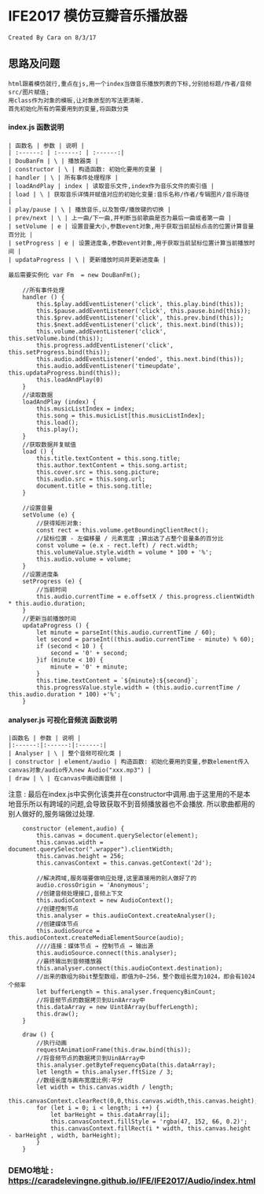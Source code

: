 # IFE2017 模仿豆瓣音乐播放器
    Created By Cara on 8/3/17

## 思路及问题
    html跟着模仿就行,重点在js,用一个index当做音乐播放列表的下标,分别给标题/作者/音频src/图片赋值;
    用class作为对象的模板,让对象原型的写法更清晰.
    首先初始化所有的需要用到的变量,将函数分类

#### index.js 函数说明

    | 函数名 | 参数 | 说明 |
    | :------: | :------: | :------:|
    | DouBanFm | \ | 播放器类 |
    | constructor | \ | 构造函数: 初始化要用的变量 |
    | handler | \ | 所有事件处理程序 |
    | loadAndPlay | index | 读取音乐文件,index作为音乐文件的索引值 |
    | load | \ | 获取音乐详情并赋值对应的初始化变量:音乐名称/作者/专辑图片/音乐路径 |
    | play/pause | \ | 播放音乐,以及暂停/播放键的切换 | 
    | prev/next | \ | 上一曲/下一曲,并判断当前歌曲是否为最后一曲或者第一曲 |
    | setVolume | e | 设置音量大小,参数event对象,用于获取当前鼠标点击的位置计算音量百分比 | 
    | setProgress | e | 设置进度条,参数event对象,用于获取当前鼠标位置计算当前播放时间 |
    | updataProgress | \ | 更新播放时间并更新进度条 |

    最后需要实例化 var Fm  = new DouBanFm();

``` 关键代码
    //所有事件处理
    handler () {
		this.$play.addEventListener('click', this.play.bind(this));
		this.$pause.addEventListener('click', this.pause.bind(this));
		this.$prev.addEventListener('click', this.prev.bind(this));
		this.$next.addEventListener('click', this.next.bind(this));
		this.volume.addEventListener('click', this.setVolume.bind(this));
		this.progress.addEventListener('click', this.setProgress.bind(this));
		this.audio.addEventListener('ended', this.next.bind(this));
		this.audio.addEventListener('timeupdate', this.updataProgress.bind(this));
		this.loadAndPlay(0)
	}
	//读取数据
	loadAndPlay (index) {
		this.musicListIndex = index;
		this.song = this.musicList[this.musicListIndex];
		this.load();
		this.play();
	}
	//获取数据并复赋值
	load () {
		this.title.textContent = this.song.title;
		this.author.textContent = this.song.artist;
		this.cover.src = this.song.picture;
		this.audio.src = this.song.url;
		document.title = this.song.title;
	}

    //设置音量
	setVolume (e) {
		//获得矩形对象:
		const rect = this.volume.getBoundingClientRect();
		//鼠标位置 - 左偏移量 / 元素宽度 ;算出选了占整个音量条的百分比
		const volume = (e.x - rect.left) / rect.width;
		this.volumeValue.style.width = volume * 100 + '%';
		this.audio.volume = volume;
	}
	//设置进度条
	setProgress (e) {
		//当前时间
		this.audio.currentTime = e.offsetX / this.progress.clientWidth * this.audio.duration;
	}
	//更新当前播放时间
	updataProgress () {
		let minute = parseInt(this.audio.currentTime / 60);
		let second = parseInt((this.audio.currentTime - minute) % 60);
		if (second < 10 ) {
			second = '0' + second;
		}if (minute < 10) {
			minute = '0' + minute;
		}
		this.time.textContent = `${minute}:${second}`;
		this.progressValue.style.width = (this.audio.currentTime / this.audio.duration * 100) +'%';
	}
```

#### analyser.js 可视化音频流 函数说明
    
    |函数名 | 参数 | 说明 |
    |:------:|:------:|:------:|
    | Analyser | \ | 整个音频可视化类 |
    | constructor | element/audio | 构造函数: 初始化要用的变量,参数element传入canvas对象/audio传入new Audio("xxx.mp3") |
    | draw | \ | 在canvas中画动画音频 |

注意 : 最后在index.js中实例化该类并在constructor中调用.由于这里用的不是本地音乐所以有跨域的问题,会导致获取不到音频播放器也不会播放.
       所以歌曲都用的别人做好的,服务端做过处理.

``` 关键代码
    constructor (element,audio) {
		this.canvas = document.querySelector(element);
		this.canvas.width = document.querySelector(".wrapper").clientWidth;
		this.canvas.height = 256;
		this.canvasContext = this.canvas.getContext('2d');

		//解决跨域,服务端要做响应处理,这里直接用的别人做好了的
		audio.crossOrigin = 'Anonymous';
		//创建音频处理接口,音频上下文
		this.audioContext = new AudioContext();
		//创建控制节点
		this.analyser = this.audioContext.createAnalyser();
		//创建媒体节点
		this.audioSource = this.audioContext.createMediaElementSource(audio);
		////连接：媒体节点 → 控制节点 → 输出源
		this.audioSource.connect(this.analyser);
		//最终输出到音频播放器
		this.analyser.connect(this.audioContext.destination);
		//出来的数组为8bit整型数组，即值为0~256，整个数组长度为1024，即会有1024个频率
		let bufferLength = this.analyser.frequencyBinCount;
		//将音频节点的数据拷贝到Uin8Array中
		this.dataArray = new Uint8Array(bufferLength);
		this.draw();
	}

	draw () {
		//执行动画
		requestAnimationFrame(this.draw.bind(this));
		//将音频节点的数据拷贝到Uin8Array中
		this.analyser.getByteFrequencyData(this.dataArray);
		let length = this.analyser.fftSize / 3;
		//数组长度与画布宽度比例:平分
		let width = this.canvas.width / length;
		this.canvasContext.clearRect(0,0,this.canvas.width,this.canvas.height);
		for (let i = 0; i < length; i ++) {
			let barHeight = this.dataArray[i];
	        this.canvasContext.fillStyle = 'rgba(47, 152, 66, 0.2)';
	        this.canvasContext.fillRect(i * width, this.canvas.height - barHeight , width, barHeight);
	    }
	}
```


### DEMO地址 : https://caradelevingne.github.io/IFE/IFE2017/Audio/index.html
